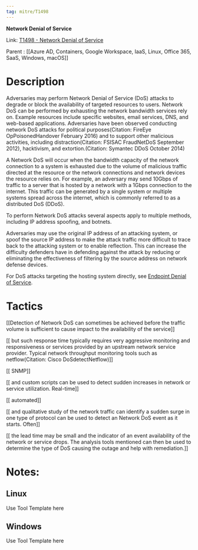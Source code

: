 ```yaml
---
tag: mitre/T1498
---
```


**Network Denial of Service**

Link: [T1498 - Network Denial of Service](https://attack.mitre.org/techniques/T1498)

Parent : [[Azure AD, Containers, Google Workspace, IaaS, Linux, Office 365, SaaS, Windows, macOS]]


# Description

Adversaries may perform Network Denial of Service (DoS) attacks to degrade or block the availability of targeted resources to users. Network DoS can be performed by exhausting the network bandwidth services rely on. Example resources include specific websites, email services, DNS, and web-based applications. Adversaries have been observed conducting network DoS attacks for political purposes(Citation: FireEye OpPoisonedHandover February 2016) and to support other malicious activities, including distraction(Citation: FSISAC FraudNetDoS September 2012), hacktivism, and extortion.(Citation: Symantec DDoS October 2014)

A Network DoS will occur when the bandwidth capacity of the network connection to a system is exhausted due to the volume of malicious traffic directed at the resource or the network connections and network devices the resource relies on. For example, an adversary may send 10Gbps of traffic to a server that is hosted by a network with a 1Gbps connection to the internet. This traffic can be generated by a single system or multiple systems spread across the internet, which is commonly referred to as a distributed DoS (DDoS).

To perform Network DoS attacks several aspects apply to multiple methods, including IP address spoofing, and botnets.

Adversaries may use the original IP address of an attacking system, or spoof the source IP address to make the attack traffic more difficult to trace back to the attacking system or to enable reflection. This can increase the difficulty defenders have in defending against the attack by reducing or eliminating the effectiveness of filtering by the source address on network defense devices.

For DoS attacks targeting the hosting system directly, see [Endpoint Denial of Service](https://attack.mitre.org/techniques/T1499).

# Tactics


[[Detection of Network DoS can sometimes be achieved before the traffic volume is sufficient to cause impact to the availability of the service]]

[[ but such response time typically requires very aggressive monitoring and responsiveness or services provided by an upstream network service provider. Typical network throughput monitoring tools such as netflow(Citation: Cisco DoSdetectNetflow)]]

[[ SNMP]]

[[ and custom scripts can be used to detect sudden increases in network or service utilization. Real-time]]

[[ automated]]

[[ and qualitative study of the network traffic can identify a sudden surge in one type of protocol can be used to detect an Network DoS event as it starts. Often]]

[[ the lead time may be small and the indicator of an event availability of the network or service drops. The analysis tools mentioned can then be used to determine the type of DoS causing the outage and help with remediation.]]


# Notes:

## Linux

Use Tool Template here

## Windows

Use Tool Template here